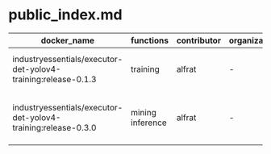 # public_index.md

|docker_name|functions|contributor|organization|description|
|--|--|--|--|--|
|industryessentials/executor-det-yolov4-training:release-0.1.3|training|alfrat|-|yolov4 detection model training|
|industryessentials/executor-det-yolov4-training:release-0.3.0|mining inference|alfrat|-|yolov4 detection model mining & inference|
